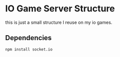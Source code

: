 # IO Game Server Structure

this is just a small structure I reuse on my io games.

## Dependencies
```
npm install socket.io
```
